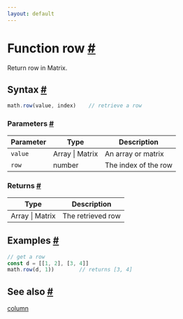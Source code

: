 ```yaml
---
layout: default
---
```


<!-- Note: This file is automatically generated from source code comments. Changes made in this file will be overridden. -->

<h1 id="function-row">Function row <a href="#function-row" title="Permalink">#</a></h1>

Return row in Matrix.


<h2 id="syntax">Syntax <a href="#syntax" title="Permalink">#</a></h2>

```js
math.row(value, index)    // retrieve a row
```

<h3 id="parameters">Parameters <a href="#parameters" title="Permalink">#</a></h3>

Parameter | Type | Description
--------- | ---- | -----------
`value` | Array &#124; Matrix | An array or matrix
`row` | number | The index of the row

<h3 id="returns">Returns <a href="#returns" title="Permalink">#</a></h3>

Type | Description
---- | -----------
Array &#124; Matrix | The retrieved row


<h2 id="examples">Examples <a href="#examples" title="Permalink">#</a></h2>

```js
// get a row
const d = [[1, 2], [3, 4]]
math.row(d, 1))        // returns [3, 4]
```


<h2 id="see-also">See also <a href="#see-also" title="Permalink">#</a></h2>

[column](column.html)
